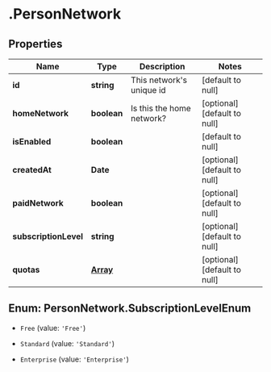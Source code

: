 # .PersonNetwork

## Properties
Name | Type | Description | Notes
------------ | ------------- | ------------- | -------------
**id** | **string** | This network's unique id | [default to null]
**homeNetwork** | **boolean** | Is this the home network? | [optional] [default to null]
**isEnabled** | **boolean** |  | [default to null]
**createdAt** | **Date** |  | [optional] [default to null]
**paidNetwork** | **boolean** |  | [optional] [default to null]
**subscriptionLevel** | **string** |  | [optional] [default to null]
**quotas** | [**Array<NetworkQuota>**](NetworkQuota.md) |  | [optional] [default to null]


<a name="PersonNetwork.SubscriptionLevelEnum"></a>
## Enum: PersonNetwork.SubscriptionLevelEnum


* `Free` (value: `'Free'`)

* `Standard` (value: `'Standard'`)

* `Enterprise` (value: `'Enterprise'`)




